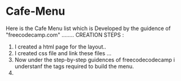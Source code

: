# Cafe-Menu
Here is the Cafe Menu list which is Developed by the guidence of "freecodecamp.com" ........
CREATION STEPS  :
1. I created a html page for the layout..
2. I created css file and link these files ...
3. Now under the step-by-step guidences of freecodecodecamp i understanf the tags required to build the menu.
4. 

